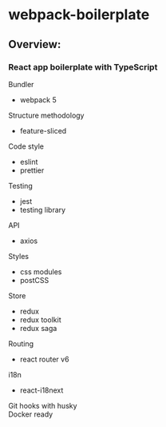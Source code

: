 # webpack-boilerplate

## Overview: 

### React app boilerplate with TypeScript
Bundler
- webpack 5

Structure methodology
- feature-sliced

Code style
- eslint
- prettier

Testing
- jest
- testing library  

API
- axios

Styles
- css modules
- postCSS

Store
- redux
- redux toolkit
- redux saga

Routing
- react router v6

i18n  
- react-i18next  

Git hooks with husky  
Docker ready


